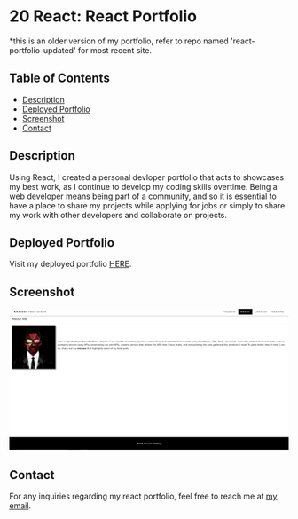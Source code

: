 # 20 React: React Portfolio

*this is an older version of my portfolio, refer to repo named 'react-portfolio-updated' for most recent site.

## Table of Contents

* [Description](#description)
* [Deployed Portfolio](#deployed-portfolio)
* [Screenshot](#screenshot)
* [Contact](#contact)

## Description

Using React, I created a personal devloper portfolio that acts to showcases my best work, as I continue to develop my coding skills overtime. Being a web developer means being part of a community, and so it is essential to have a place to share my projects while applying for jobs or simply to share my work with other developers and collaborate on projects.

## Deployed Portfolio

Visit my deployed portfolio [HERE](https://khaleelpaul-green.github.io/react-portfolio/).

## Screenshot

![screenshot](./assets/react-portfolio-ss.PNG)

## Contact

For any inquiries regarding my react portfolio, feel free to reach me at [my email](mailto:khaleelpaulgreen.code@gmail.com).

